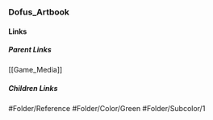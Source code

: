 ### Dofus_Artbook
#### Links
##### Parent Links
[[Game_Media]]
##### Children Links
#Folder/Reference
#Folder/Color/Green
#Folder/Subcolor/1
